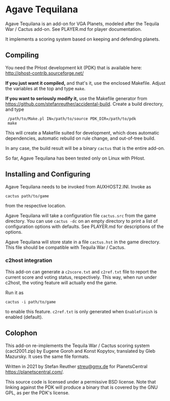 Agave Tequilana
===============

Agave Tequilana is an add-on for VGA Planets, modeled after the
Tequila War / Cactus add-on. See PLAYER.md for player documentation.

It implements a scoring system based on keeping and defending planets.


Compiling
---------

You need the PHost development kit (PDK) that is available here:
<http://phost-contrib.sourceforge.net/>

**If you just want it compiled,** and that's it, use the enclosed
Makefile. Adjust the variables at the top and type `make`.

**If you want to seriously modify it,** use the Makefile generator
from <https://github.com/stefanreuther/accidental-build>. Create a
build directory, and type

     /path/to/Make.pl IN=/path/to/source PDK_DIR=/path/to/pdk
     make

This will create a Makefile suited for development, which does
automatic dependencies, automatic rebuild on rule change, and
out-of-tree build.

In any case, the build result will be a binary `cactus` that is the
entire add-on.

So far, Agave Tequilana has been tested only on Linux with PHost.


Installing and Configuring
--------------------------

Agave Tequilana needs to be invoked from AUXHOST2.INI. Invoke as

    cactus path/to/game

from the respective location.

Agave Tequilana will take a configuration file `cactus.src` from
the game directory. You can use `cactus -dc` on an empty directory
to print a list of configuration options with defaults. See PLAYER.md
for descriptions of the options.

Agave Tequilana will store state in a file `cactus.hst` in the game
directory. This file should be compatible with Tequila War / Cactus.


### c2host integration

This add-on can generate a `c2score.txt` and `c2ref.txt` file to
report the current score and voting status, respectively. This way,
when run under c2host, the voting feature will actually end the game.

Run it as

    cactus -i path/to/game

to enable this feature. `c2ref.txt` is only generated when
`EnableFinish` is enabled (default).


Colophon
--------

This add-on re-implements the Tequila War / Cactus scoring system
(cact2001.zip) by Eugene Goroh and Konst Kopytov, translated by Gleb
Mazursky. It uses the same file formats.

Written in 2021 by Stefan Reuther <streu@gmx.de> for PlanetsCentral
<https://planetscentral.com/>.

This source code is licensed under a permissive BSD license. Note that
linking against the PDK will produce a binary that is covered by the
GNU GPL, as per the PDK's license.
